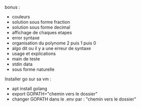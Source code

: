bonus :

 - couleurs
 - solution sous forme fraction
 - solution sous forme decimal
 - affichage de chaques etapes
 - error syntaxe
 - organisation du polynome 2 puis 1 puis 0
 - algo dit ou il y a une erreur de syntaxe
 - usage et explications
 - main de teste
 - stdin data
 - sous forme naturelle

Installer go sur sa vm :

 - apt install golang
 - export GOPATH="chemin vers le dossier"
 - changer GOPATH dans le .env par : "chemin vers le dossier"
